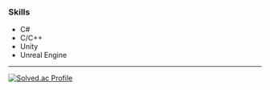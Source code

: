 ### Skills
- C#
- C/C++
- Unity
- Unreal Engine
-----
[![Solved.ac Profile](http://mazassumnida.wtf/api/v2/generate_badge?boj=kkhh9811)](https://solved.ac/kkhh9811/)
